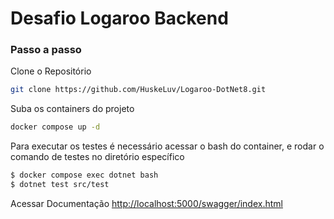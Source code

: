 # Desafio Logaroo Backend

### Passo a passo

Clone o Repositório

```sh
git clone https://github.com/HuskeLuv/Logaroo-DotNet8.git
```

Suba os containers do projeto

```sh
docker compose up -d
```

Para executar os testes é necessário acessar o bash do container, e rodar o comando de testes no diretório específico

```sh
$ docker compose exec dotnet bash
$ dotnet test src/test
```

Acessar Documentação
[http://localhost:5000/swagger/index.html](http://localhost:5000/swagger/index.html)
